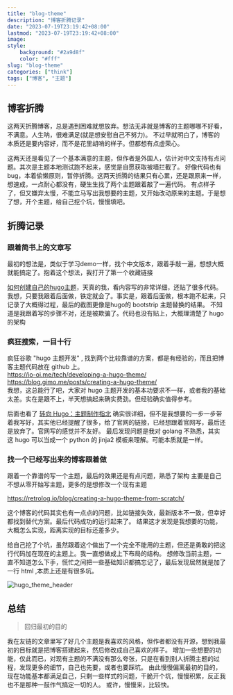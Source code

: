 ```yaml
---
title: "blog-theme"
description: "博客折腾记录"
date: "2023-07-19T23:19:42+08:00"
lastmod: "2023-07-19T23:19:42+08:00"
image: 
style:
    background: "#2a9d8f"
    color: "#fff"
slug: "blog-theme"
categories: ["think"]
tags: ["博客", "主题"]
---
```


## 博客折腾

这两天折腾博客，总是遇到困难就想放弃。想法无非就是博客的主题哪哪不好看，不满意。人生呐，很难满足(就是想安慰自己不努力)。
不过早就明白了，博客的本质还是要内容好，而不是花里胡哨的样子。但都想有点虚荣心。

这两天还是看见了一个基本满意的主题，但作者是外国人，估计对中文支持有点问题。其次是主题本地测试跑不起来，感觉是自愿获取被墙拦截了。
好像代码也有bug，本着偷懒原则，暂停折腾。这两天折腾的结果只有心累，还是跟原来一样，想速成，一点耐心都没有，硬生生找了两个主题跟着敲了一遍代码。
有点样子了，但又嫌弃太慢，不能立马写出我想要的主题，又开始改动原来的主题。于是想了想，开个主题，给自己挖个坑，慢慢填吧。

## 折腾记录

### 跟着简书上的文章写

最初的想法是，类似于学习demo一样，找个中文版本，跟着手敲一遍，想想大概就能搞定了。抱着这个想法，我打开了第一个收藏链接

[如何创建自己的hugo主题](https://www.jianshu.com/p/0b9aecff290c)，天真的我，看内容写的非常详细，还贴了很多代码。
我想，只要我跟着后面做，铁定就会了。事实是，跟着后面做，根本跑不起来，只记录了大概得过程，最后的截图更像是hugo的 bootstrip 主题替换的结果。
不知道是我跟着写的步骤不对，还是被欺骗了。代码也没有贴上，大概理清楚了 hugo 的架构

### 疯狂搜索，一目十行

疯狂谷歌 "hugo 主题开发" , 找到两个比较靠谱的方案，都是有经验的，而且把博客主题代码放在 github 上。\
https://io-oi.me/tech/developing-a-hugo-theme/ \
https://blog.gimo.me/posts/creating-a-hugo-theme/ \
我想，这总能行了吧，大家对 hugo 主题开发的基本功要求不一样，或者我的基础太差。实在是跟不上，半天想搞起来确实费劲。但经验确实值得参考。

后面也看了 [转向 Hugo：主题制作指北](https://qwqaq.com/2022/04/migrate-to-hugo/#%E5%88%B6%E4%BD%9C%E4%B8%BB%E9%A2%98) 
确实很详细，但不是我想要的一步一步带着我写好，其实他已经提醒了很多，给了官网的链接，已经想跟着官网写，最后还是放弃了。官网写的感觉并不友好。
最后发现问题是我对 golang 不熟悉，其实这 hugo 可以当成一个 python 的 jinja2 模板来理解。可能本质就是一样。

### 找一个已经写出来的博客跟着做

跟着一个靠谱的写一个主题，最后的效果还是有点问题，熟悉了架构
主要是自己不想从零开始写主题，更多的是想修改一个现有主题

https://retrolog.io/blog/creating-a-hugo-theme-from-scratch/

这个博客的代码其实也有一点点的问题，比如链接失效，最新版本不一致，但幸好都找到替代方案。最后代码成功的运行起来了。
结果这才发现是我想要的功能，大概怎么实现，距离实现的目标还差多少。

给自己挖了个坑，虽然跟着这个做出了一个完全不能用的主题，但还是勇敢的把这行代码加在现在的主题上。我一直想做成上下布局的结构。
想修改当前主题，一直不知道怎么下手，慌忙之间把一些基础知识都搞忘记了，最后发现居然就是加了一行 html ,本质上还是有很多坑。

![hugo_theme_header](/image/hugo_theme_header.png)

## 总结

> 回归最初的目的

我在友链的文章里写了好几个主题是我喜欢的风格，但作者都没有开源，想到我最初的目标就是把博客搭建起来，然后修改成自己喜欢的样子。
增加一些想要的功能，仅此而已，对现有主题的不满没有那么夸张，只是在看到别人折腾主题的过程，发现更多的细节，自己也先要，或者也要踩坑。
由此慢慢偏离最初的目的，现在功能基本都满足自己，只剩一些样式的问题，干脆开个坑，慢慢积累，反正我也不是那种一鼓作气搞定一切的人。
或许，慢慢来，比较快。

